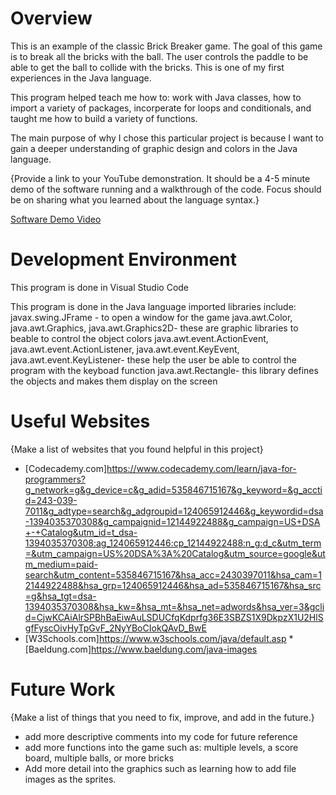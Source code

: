 # Overview

This is an example of the classic Brick Breaker game. The goal of this game is to break all the bricks with the ball. The user controls the paddle to be able to get the ball to collide with the bricks. This is one of my first experiences in the Java language. 

This program helped teach me how to: work with Java classes, how to import a variety of packages, incorperate for loops and conditionals, and taught me how to build a variety of functions.

The main purpose of why I chose this particular project is because I want to gain a deeper understanding of graphic design and colors in the Java language.  

{Provide a link to your YouTube demonstration.  It should be a 4-5 minute demo of the software running and a walkthrough of the code.  Focus should be on sharing what you learned about the language syntax.}

[Software Demo Video](http://youtube.link.goes.here)

# Development Environment

This program is done in Visual Studio Code

This program is done in the Java language imported libraries include: 
javax.swing.JFrame - to open a window for the game
java.awt.Color, java.awt.Graphics, java.awt.Graphics2D- these are graphic libraries to beable to control the object colors
java.awt.event.ActionEvent, java.awt.event.ActionListener, java.awt.event.KeyEvent, java.awt.event.KeyListener- these help the user be able to control the program with the keyboad function
java.awt.Rectangle- this library defines the objects and makes them display on the screen

# Useful Websites

{Make a list of websites that you found helpful in this project}
* [Codecademy.com]https://www.codecademy.com/learn/java-for-programmers?g_network=g&g_device=c&g_adid=535846715167&g_keyword=&g_acctid=243-039-7011&g_adtype=search&g_adgroupid=124065912446&g_keywordid=dsa-1394035370308&g_campaignid=12144922488&g_campaign=US+DSA+-+Catalog&utm_id=t_dsa-1394035370308:ag_124065912446:cp_12144922488:n_g:d_c&utm_term=&utm_campaign=US%20DSA%3A%20Catalog&utm_source=google&utm_medium=paid-search&utm_content=535846715167&hsa_acc=2430397011&hsa_cam=12144922488&hsa_grp=124065912446&hsa_ad=535846715167&hsa_src=g&hsa_tgt=dsa-1394035370308&hsa_kw=&hsa_mt=&hsa_net=adwords&hsa_ver=3&gclid=CjwKCAiAlrSPBhBaEiwAuLSDUCfqKdprfg36E3SBZS1X9DkpzX1U2HlSgfFyscOivHyTpGvF_2NyYBoCIokQAvD_BwE
* [W3Schools.com]https://www.w3schools.com/java/default.asp
*[Baeldung.com]https://www.baeldung.com/java-images

# Future Work

{Make a list of things that you need to fix, improve, and add in the future.}
* add more descriptive comments into my code for future reference
* add more functions into the game such as: multiple levels, a score board, multiple balls, or more bricks
* Add more detail into the graphics such as learning how to add file images as the sprites. 
